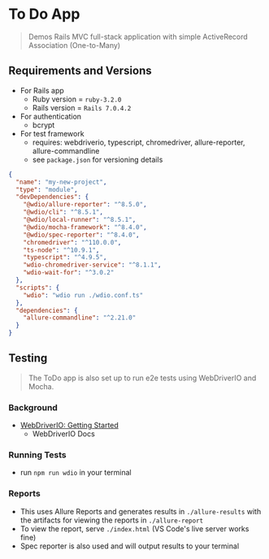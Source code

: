 # To Do App
> Demos Rails MVC full-stack application with simple ActiveRecord Association (One-to-Many)

## Requirements and Versions
* For Rails app
    * Ruby version = `ruby-3.2.0`
    * Rails version = `Rails 7.0.4.2`
* For authentication
    * bcrypt
* For test framework
    * requires: webdriverio, typescript, chromedriver, allure-reporter, allure-commandline
    * see `package.json` for versioning details
```json
{
  "name": "my-new-project",
  "type": "module",
  "devDependencies": {
    "@wdio/allure-reporter": "^8.5.0",
    "@wdio/cli": "^8.5.1",
    "@wdio/local-runner": "^8.5.1",
    "@wdio/mocha-framework": "^8.4.0",
    "@wdio/spec-reporter": "^8.4.0",
    "chromedriver": "^110.0.0",
    "ts-node": "^10.9.1",
    "typescript": "^4.9.5",
    "wdio-chromedriver-service": "^8.1.1",
    "wdio-wait-for": "^3.0.2"
  },
  "scripts": {
    "wdio": "wdio run ./wdio.conf.ts"
  },
  "dependencies": {
    "allure-commandline": "^2.21.0"
  }
}
```

## Testing
> The ToDo app is also set up to run e2e tests using WebDriverIO and Mocha.
### Background
* [WebDriverIO: Getting Started](https://webdriver.io/docs/gettingstarted#run-test)
    * WebDriverIO Docs 

### Running Tests
* run `npm run wdio` in your terminal

### Reports
* This uses Allure Reports and generates results in `./allure-results` with the artifacts for viewing the reports in `./allure-report`
* To view the report, serve `./index.html` (VS Code's live server works fine)
* Spec reporter is also used and will output results to your terminal

